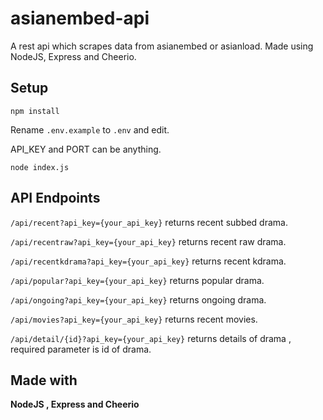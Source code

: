 # asianembed-api
 A rest api which scrapes data from asianembed or asianload. Made using NodeJS, Express and Cheerio.

## Setup

```npm install```

Rename ```.env.example``` to ```.env``` and edit.

API_KEY and PORT can be anything.

```node index.js```

## API Endpoints

```/api/recent?api_key={your_api_key}``` returns recent subbed drama.

```/api/recentraw?api_key={your_api_key}``` returns recent raw drama.

```/api/recentkdrama?api_key={your_api_key}``` returns recent kdrama.

```/api/popular?api_key={your_api_key}``` returns popular drama.

```/api/ongoing?api_key={your_api_key}``` returns ongoing drama.

```/api/movies?api_key={your_api_key}``` returns recent movies.

```/api/detail/{id}?api_key={your_api_key}``` returns details of drama , required parameter is id of drama.

## Made with

**NodeJS , Express and Cheerio**
